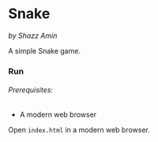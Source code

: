Snake
=====
*by Shazz Amin*

A simple Snake game.

### Run
###### Prerequisites:
* A modern web browser

Open `index.html` in a modern web browser.
